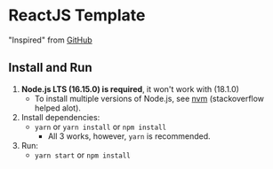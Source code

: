 # ReactJS Template

"Inspired" from [GitHub](https://github.com/issaafalkattan/React-Landing-Page-Template)

## Install and Run

1. **Node.js LTS (16.15.0) is required**, it won't work with (18.1.0)
    - To install multiple versions of Node.js, see [nvm](https://github.com/nvm-sh/nvm) (stackoverflow helped alot).
2. Install dependencies:
    - `yarn` or `yarn install` or `npm install`
        - All 3 works, however, `yarn` is recommended.
 3. Run:
    - `yarn start` or `npm install`